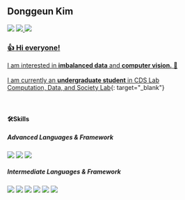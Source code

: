 ## Donggeun Kim
![](https://komarev.com/ghpvc/?username=KUcarrot&color=dc143c)
<a href="https://www.notion.so/kucarrot/About-me-369838db74794ef1bf596a34ffb09f73">
<img src="https://img.shields.io/badge/blog-A23EF3?style=flat-square&logo=instacart&logoColor=white"/> </a> <a href="https://github.com/KUcarrot">
<img src="https://img.shields.io/badge/jikksun@korea.ac.kr-FB1911?style=flat-square&logo=monster&logoColor=white"/>
</br>
### 👍 Hi everyone! </br>
I am interested in **imbalanced data** and **computer vision.** 💌</br></br>
I am currently an **undergraduate student** in CDS Lab</br>
[Computation, Data, and Society Lab](https://sites.google.com/korea.ac.kr/jaiwoolee){: target="_blank"} 
</br>
</br>
</br>

#### 🛠Skills
##### Advanced Languages & Framework

 <img src="https://img.shields.io/badge/Python-3776AB?style=flat-square&logo=python&logoColor=white"/>  <img src="https://img.shields.io/badge/R-276DC3?style=flat-square&logo=r&logoColor=white"/>  <img src="https://img.shields.io/badge/SAS-0089CF?style=flat-square&logo=sega&logoColor=white"/>  
 
 ##### Intermediate Languages & Framework
<img src="https://img.shields.io/badge/SQL-4479A1?style=flat-square&logo=sqlite&logoColor=white"/>  <img src="https://img.shields.io/badge/C-A8B9CC?style=flat-square&logo=c&logoColor=white"/> <img src="https://img.shields.io/badge/C++-00599C?style=flat-square&logo=cplusplus&logoColor=white"/>  <img src="https://img.shields.io/badge/SPSS-1AB394?style=flat-square&logo=spss&logoColor=white"/>  <img src="https://img.shields.io/badge/Java-1E8CBE?style=flat-square&logo=java&logoColor=white"/> <img src="https://img.shields.io/badge/Django-092E20?style=flat-square&logo=Django&logoColor=white"/>




                  
